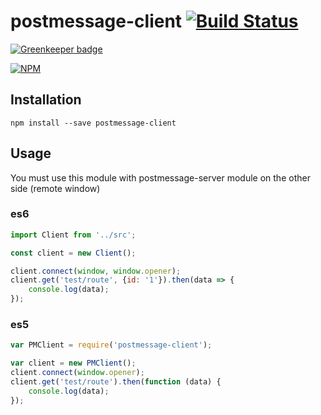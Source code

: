 postmessage-client [![Build Status]](https://travis-ci.org/rand0me/node-postmessage-client)
==========================================

[![Greenkeeper badge](https://badges.greenkeeper.io/rand0me/node-postmessage-client.svg)](https://greenkeeper.io/)

[![NPM]](https://nodei.co/npm/postmessage-client/)

## Installation
```
npm install --save postmessage-client
```

## Usage

You must use this module with postmessage-server module on the other side (remote window)

### es6
```javascript
import Client from '../src';

const client = new Client();

client.connect(window, window.opener);
client.get('test/route', {id: '1'}).then(data => {
    console.log(data);
});
```

### es5
```javascript
var PMClient = require('postmessage-client');

var client = new PMClient();
client.connect(window.opener);
client.get('test/route').then(function (data) {
    console.log(data);
});
```

[Build Status]: https://travis-ci.org/rand0me/node-postmessage-client.svg?branch=master
[NPM]: https://nodei.co/npm/postmessage-client.png
